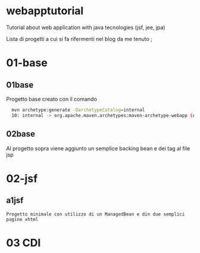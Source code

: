 # webapptutorial
Tutorial about web application with java tecnologies (jsf, jee, jpa)

Lista di progetti a cui si fa rifermenti nel blog da me tenuto ;

# 01-base
## 01base
Progetto base creato con il comando
```sh
  mvn archetype:generate -DarchetypeCatalog=internal
  10: internal -> org.apache.maven.archetypes:maven-archetype-webapp (An archetype which contains a sample Maven Webapp project.)
```
## 02base
 Al progetto sopra viene aggiunto un semplice backing bean e dei tag al file jsp

# 02-jsf

## a1jsf 

	Progetto minimale con utilizzo di un ManagedBean e din due semplici pagine xhtml

# 03 CDI
